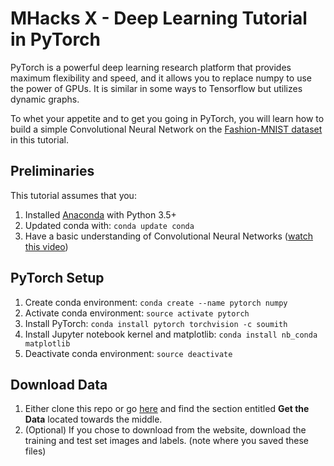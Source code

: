 # MHacks X - Deep Learning Tutorial in PyTorch

PyTorch is a powerful deep learning research platform that provides maximum flexibility and speed, and it allows you to replace numpy to use the power of GPUs. It is similar in some ways to Tensorflow but utilizes dynamic graphs. 

To whet your appetite and to get you going in PyTorch, you will learn how to build a simple Convolutional Neural Network on the [Fashion-MNIST dataset](https://github.com/zalandoresearch/fashion-mnist) in this tutorial. 

## Preliminaries
This tutorial assumes that you: 
1. Installed [Anaconda](https://www.continuum.io/downloads) with Python 3.5+
2. Updated conda with: `conda update conda`
3. Have a basic understanding of Convolutional Neural Networks ([watch this video](https://www.youtube.com/watch?v=FmpDIaiMIeA)) 

## PyTorch Setup
1. Create conda environment: `conda create --name pytorch numpy`
2. Activate conda environment: `source activate pytorch`
3. Install PyTorch: `conda install pytorch torchvision -c soumith`
4. Install Jupyter notebook kernel and matplotlib: `conda install nb_conda matplotlib`
5. Deactivate conda environment: `source deactivate`

## Download Data
1. Either clone this repo or go [here](https://github.com/zalandoresearch/fashion-mnist) and find the section entitled **Get the Data** located towards the middle.
2. (Optional) If you chose to download from the website, download the training and test set images and labels. (note where you saved these files)
